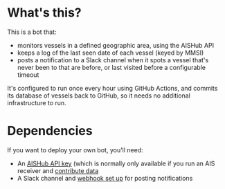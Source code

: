 # What's this?

This is a bot that:

* monitors vessels in a defined geographic area, using the AISHub API
* keeps a log of the last seen date of each vessel (keyed by MMSI)
* posts a notification to a Slack channel when it spots a vessel that's never been to that are before, or last visited before a configurable timeout

It's configured to run once every hour using GitHub Actions, and commits its database of vessels back to GitHub, so it needs no additional infrastructure to run.

# Dependencies

If you want to deploy your own bot, you'll need:

* An [AISHub API key](https://www.aishub.net/api) (which is normally only available if you run an AIS receiver and [contribute data](https://www.aishub.net/join-us)
* A Slack channel and [webhook set up](https://api.slack.com/messaging/webhooks) for posting notifications

